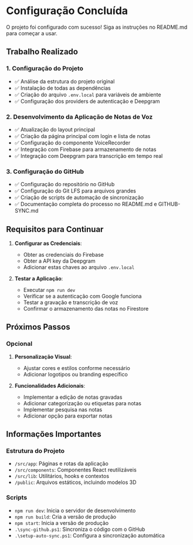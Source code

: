 # Configuração Concluída

O projeto foi configurado com sucesso! Siga as instruções no README.md para começar a usar.

## Trabalho Realizado

### 1. Configuração do Projeto
- ✅ Análise da estrutura do projeto original
- ✅ Instalação de todas as dependências
- ✅ Criação do arquivo `.env.local` para variáveis de ambiente
- ✅ Configuração dos providers de autenticação e Deepgram

### 2. Desenvolvimento da Aplicação de Notas de Voz
- ✅ Atualização do layout principal
- ✅ Criação da página principal com login e lista de notas
- ✅ Configuração do componente VoiceRecorder
- ✅ Integração com Firebase para armazenamento de notas
- ✅ Integração com Deepgram para transcrição em tempo real

### 3. Configuração do GitHub
- ✅ Configuração do repositório no GitHub
- ✅ Configuração do Git LFS para arquivos grandes
- ✅ Criação de scripts de automação de sincronização
- ✅ Documentação completa do processo no README.md e GITHUB-SYNC.md

## Requisitos para Continuar

1. **Configurar as Credenciais**:
   - Obter as credenciais do Firebase
   - Obter a API key da Deepgram
   - Adicionar estas chaves ao arquivo `.env.local`

2. **Testar a Aplicação**:
   - Executar `npm run dev`
   - Verificar se a autenticação com Google funciona
   - Testar a gravação e transcrição de voz
   - Confirmar o armazenamento das notas no Firestore

## Próximos Passos

### Opcional
1. **Personalização Visual**:
   - Ajustar cores e estilos conforme necessário
   - Adicionar logotipos ou branding específico

2. **Funcionalidades Adicionais**:
   - Implementar a edição de notas gravadas
   - Adicionar categorização ou etiquetas para notas
   - Implementar pesquisa nas notas
   - Adicionar opção para exportar notas

## Informações Importantes

### Estrutura do Projeto
- `/src/app`: Páginas e rotas da aplicação
- `/src/components`: Componentes React reutilizáveis
- `/src/lib`: Utilitários, hooks e contextos
- `/public`: Arquivos estáticos, incluindo modelos 3D

### Scripts
- `npm run dev`: Inicia o servidor de desenvolvimento
- `npm run build`: Cria a versão de produção
- `npm start`: Inicia a versão de produção
- `.\sync-github.ps1`: Sincroniza o código com o GitHub
- `.\setup-auto-sync.ps1`: Configura a sincronização automática 